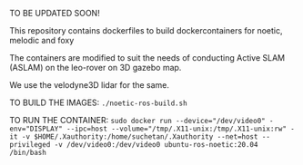 TO BE UPDATED SOON!

This repository contains dockerfiles to build dockercontainers for noetic, melodic and foxy

The containers are modified to suit the needs of conducting Active SLAM (ASLAM) on the leo-rover on 3D gazebo map.

We use the velodyne3D lidar for the same.


TO BUILD THE IMAGES:
```./noetic-ros-build.sh```

TO RUN THE CONTAINER:
```sudo docker run --device="/dev/video0" -env="DISPLAY" --ipc=host --volume="/tmp/.X11-unix:/tmp/.X11-unix:rw" -it -v $HOME/.Xauthority:/home/suchetan/.Xauthority --net=host --privileged -v /dev/video0:/dev/video0 ubuntu-ros-noetic:20.04 /bin/bash```

